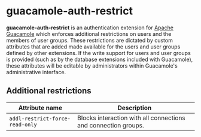 guacamole-auth-restrict
=======================

**guacamole-auth-restrict** is an authentication extension for [Apache
Guacamole](http://guacamole.apache.org/) which enforces additional restrictions
on users and the members of user groups. These restrictions are dictated by
custom attributes that are added made available for the users and user groups
defined by other extensions. If the write support for users and user groups
is provided (such as by the database extensions included with Guacamole), these
attributes will be editable by administrators within Guacamole's administrative
interface.

Additional restrictions
-----------------------

Attribute name                  | Description
--------------------------------|-------------
`addl-restrict-force-read-only` | Blocks interaction with all connections and connection groups.

